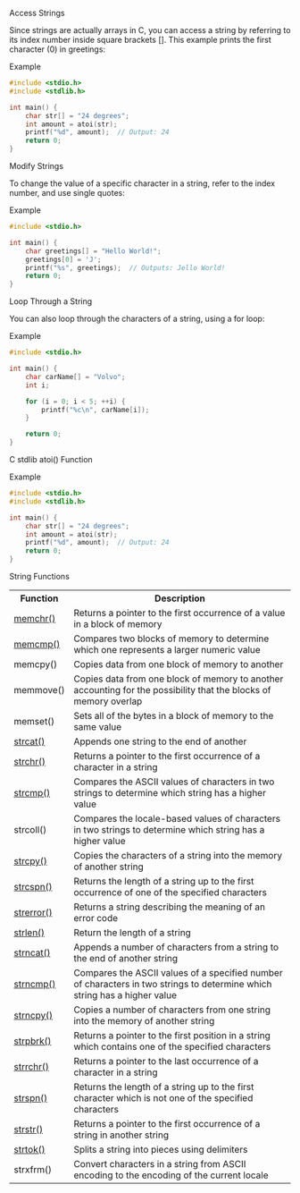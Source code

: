 Access Strings

Since strings are actually arrays in C, you can access a string by referring to its index number inside square brackets [].
This example prints the first character (0) in greetings:

Example

```c
#include <stdio.h>
#include <stdlib.h>

int main() {
    char str[] = "24 degrees";
    int amount = atoi(str);
    printf("%d", amount);  // Output: 24
    return 0;
}
```
Modify Strings

To change the value of a specific character in a string, refer to the index number, and use single quotes:

Example
```c
#include <stdio.h>

int main() {
    char greetings[] = "Hello World!";
    greetings[0] = 'J';
    printf("%s", greetings);  // Outputs: Jello World!
    return 0;
}
```

Loop Through a String

You can also loop through the characters of a string, using a for loop:

Example


```c
#include <stdio.h>

int main() {
    char carName[] = "Volvo";
    int i;

    for (i = 0; i < 5; ++i) {
        printf("%c\n", carName[i]);
    }

    return 0;
}
```


C stdlib atoi() Function


Example

```c
#include <stdio.h>
#include <stdlib.h>

int main() {
    char str[] = "24 degrees";
    int amount = atoi(str);
    printf("%d", amount);  // Output: 24
    return 0;
}
```

String Functions 


<table class="ws-table-all notranslate">
  <tbody><tr>
    <th style="width:20%">Function</th>
    <th style="width:80%">Description</th>
  </tr>
  <tr>
    <td><a href="ref_string_memchr.php">memchr()</a></td>
    <td>Returns a pointer to the first occurrence of a value in a block of memory</td>
  </tr>
  <tr>
    <td><a href="ref_string_memcmp.php">memcmp()</a></td>
    <td>Compares two blocks of memory to determine which one represents a larger numeric value</td>
  </tr>
  <tr>
    <td>memcpy()</td>
    <td>Copies data from one block of memory to another</td>
  </tr>
  <tr>
    <td>memmove()</td>
    <td>Copies data from one block of memory to another accounting for the possibility that the blocks of memory overlap</td>
  </tr>
  <tr>
    <td>memset()</td>
    <td>Sets all of the bytes in a block of memory to the same value</td>
  </tr>
  <tr>
    <td><a href="ref_string_strcat.php">strcat()</a></td>
    <td>Appends one string to the end of another</td>
  </tr>
  <tr>
    <td><a href="ref_string_strchr.php">strchr()</a></td>
    <td>Returns a pointer to the first occurrence of a character in a string</td>
  </tr>
  <tr>
    <td><a href="ref_string_strcmp.php">strcmp()</a></td>
    <td>Compares the ASCII values of characters in two strings to determine which string has a higher value</td>
  </tr>
  <tr>
    <td>strcoll()</td>
    <td>Compares the locale-based values of characters in two strings to determine which string has a higher value</td>
  </tr>
  <tr>
    <td><a href="ref_string_strcpy.php">strcpy()</a></td>
    <td>Copies the characters of a string into the memory of another string</td>
  </tr>
  <tr>
    <td><a href="ref_string_strcspn.php">strcspn()</a></td>
    <td>Returns the length of a string up to the first occurrence of one of the specified characters</td>
  </tr>
  <tr>
    <td><a href="ref_string_strerror.php">strerror()</a></td>
    <td>Returns a string describing the meaning of an error code</td>
  </tr>
  <tr>
    <td><a href="ref_string_strlen.php">strlen()</a></td>
    <td>Return the length of a string</td>
  </tr>
  <tr>
    <td><a href="ref_string_strncat.php">strncat()</a></td>
    <td>Appends a number of characters from a string to the end of another string</td>
  </tr>
  <tr>
    <td><a href="ref_string_strncmp.php">strncmp()</a></td>
    <td>Compares the ASCII values of a specified number of characters in two strings to determine which string has a higher value</td>
  </tr>
  <tr>
    <td><a href="ref_string_strncpy.php">strncpy()</a></td>
    <td>Copies a number of characters from one string into the memory of another string</td>
  </tr>
  <tr>
    <td><a href="ref_string_strpbrk.php">strpbrk()</a></td>
    <td>Returns a pointer to the first position in a string which contains one of the specified characters</td>
  </tr>
  <tr>
    <td><a href="ref_string_strrchr.php">strrchr()</a></td>
    <td>Returns a pointer to the last occurrence of a character in a string</td>
  </tr>
  <tr>
    <td><a href="ref_string_strspn.php">strspn()</a></td>
    <td>Returns the length of a string up to the first character which is not one of the specified characters</td>
  </tr>
  <tr>
    <td><a href="ref_string_strstr.php">strstr()</a></td>
    <td>Returns a pointer to the first occurrence of a string in another string</td>
  </tr>
  <tr>
    <td><a href="ref_string_strtok.php">strtok()</a></td>
    <td>Splits a string into pieces using delimiters</td>
  </tr>
  <tr>
    <td>strxfrm()</td>
    <td>Convert characters in a string from ASCII encoding to the encoding of the current locale</td>
  </tr>
</tbody></table>

